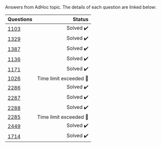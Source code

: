 Answers from AdHoc topic. The details of each question are linked below:

| Questions | Status                              |
|-----------|-----------------------------------------------------------------------------------------------:| 
| [1103](https://www.beecrowd.com.br/judge/en/problems/view/1103)      | Solved :heavy_check_mark:           |
| [1329](https://www.beecrowd.com.br/judge/en/problems/view/1329)      | Solved :heavy_check_mark:           |
| [1387](https://www.beecrowd.com.br/judge/en/problems/view/1387)      | Solved :heavy_check_mark:           |
| [1136](https://www.beecrowd.com.br/judge/en/problems/view/1136)      | Solved :heavy_check_mark:           |
| [1171](https://www.beecrowd.com.br/judge/en/problems/view/1171)      | Solved :heavy_check_mark:           |
| [1026](https://www.beecrowd.com.br/judge/en/problems/view/1026)      | Time limit exceeded :radio_button:        |
| [2286](https://www.beecrowd.com.br/judge/en/problems/view/2286)      | Solved :heavy_check_mark:       |
| [2287](https://www.beecrowd.com.br/judge/en/problems/view/2287)      | Solved :heavy_check_mark:       |
| [2288](https://www.beecrowd.com.br/judge/en/problems/view/2288)      | Solved :heavy_check_mark:   |
| [2285](https://www.beecrowd.com.br/judge/en/problems/view/2285)      | Time limit exceeded   :radio_button:   |
| [2449](https://www.beecrowd.com.br/judge/en/problems/view/2449)      | Solved   :heavy_check_mark:   |
| [1714](https://www.beecrowd.com.br/judge/en/problems/view/1714)      | Solved   :heavy_check_mark:   |

